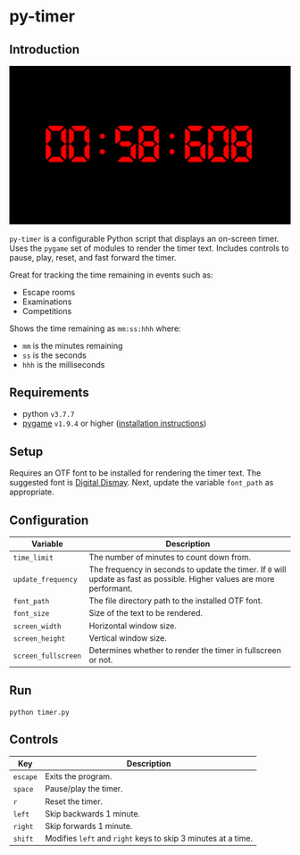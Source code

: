 # py-timer

## Introduction
![preview](demo/demo.gif)

`py-timer` is a configurable Python script that displays an on-screen timer. Uses the `pygame` set of modules to render the timer text. Includes controls to pause, play, reset, and fast forward the timer.

Great for tracking the time remaining in events such as:
- Escape rooms
- Examinations
- Competitions

Shows the time remaining as `mm:ss:hhh` where:
- `mm` is the minutes remaining
- `ss` is the seconds
- `hhh` is the milliseconds

## Requirements
- python `v3.7.7`
- [pygame](www.pygame.org) `v1.9.4` or higher ([installation instructions](https://www.pygame.org/wiki/GettingStarted))

## Setup
Requires an OTF font to be installed for rendering the timer text. The suggested font is [Digital Dismay](https://www.dafont.com/digital-dismay.font). Next, update the variable `font_path` as appropriate.

## Configuration
| Variable | Description |
| - | - |
| `time_limit` | The number of minutes to count down from. |
| `update_frequency` | The frequency in seconds to update the timer. If `0` will update as fast as possible. Higher values are more performant. |
| `font_path` | The file directory path to the installed OTF font. |
| `font_size` | Size of the text to be rendered. |
| `screen_width` | Horizontal window size. |
| `screen_height` | Vertical window size. |
| `screen_fullscreen` | Determines whether to render the timer in fullscreen or not. |

## Run
```
python timer.py
```

## Controls
| Key | Description |
| - | - |
| `escape` | Exits the program. |
| `space` | Pause/play the timer. |
| `r` | Reset the timer. |
| `left` | Skip backwards 1 minute. |
| `right` | Skip forwards 1 minute. |
| `shift` | Modifies `left` and `right` keys to skip 3 minutes at a time. |
